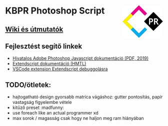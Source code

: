 # KBPR Photoshop Script <img src="https://raw.githubusercontent.com/Gilgames32/kbpr-ps/main/misc/kbpr-logo.svg" width="128" align="right">

## [Wiki és útmutatók](https://github.com/Gilgames32/kbpr-ps/wiki)

## Fejlesztést segítő linkek
- [Hivatalos Adobe Photoshop Javascript dokumentáció (PDF, 2019)](https://github.com/Adobe-CEP/CEP-Resources/blob/master/Documentation/Product%20specific%20Documentation/Photoshop%20Scripting/photoshop-cc-javascript-ref-2019.pdf)
- [Extendscript dokumentáció (HMTL)](https://extendscript.docsforadobe.dev/user-interface-tools/window-object.html)
- [VSCode extension Extendscript debuggolásra](https://marketplace.visualstudio.com/items?itemName=Adobe.extendscript-debug)

## TODO/ötletek:
- hajtogatható design gyorsabb matrica vágáshoz: gutter pontosítás, papír vastagság figyelembe vétele
- kitűző preset :madfunny:
- use foreach like an actual programmer xd
- max sorok / magasság csak hogy ne haljon meg ram hiányában